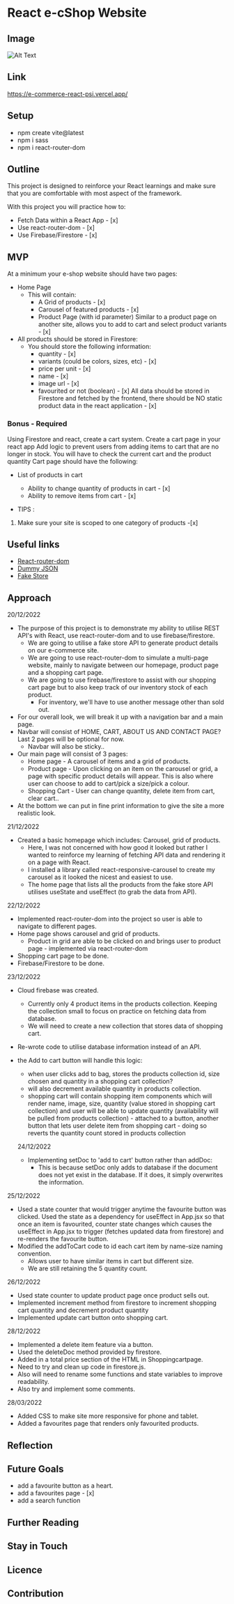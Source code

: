 # React e-cShop Website

## Image

![Alt Text](project-demo.gif)

## Link

https://e-commerce-react-psi.vercel.app/

## Setup

- npm create vite@latest
- npm i sass
- npm i react-router-dom

## Outline

This project is designed to reinforce your React learnings and make sure that you are comfortable with most aspect of the framework.

With this project you will practice how to:

- Fetch Data within a React App - [x]
- Use react-router-dom - [x]
- Use Firebase/Firestore - [x]

## MVP

At a minimum your e-shop website should have two pages:

- Home Page
  - This will contain:
    - A Grid of products - [x]
    - Carousel of featured products - [x]
    - Product Page (with id parameter) Similar to a product page on another site, allows you to add to cart and select product variants - [x]
- All products should be stored in Firestore:
  - You should store the following information:
    - quantity - [x]
    - variants (could be colors, sizes, etc) - [x]
    - price per unit - [x]
    - name - [x]
    - image url - [x]
    - favourited or not (boolean) - [x]
      All data should be stored in Firestore and fetched by the frontend, there should be NO static product data in the react application - [x]

### Bonus - Required

Using Firestore and react, create a cart system. Create a cart page in your react app Add logic to prevent users from adding items to cart that are no longer in stock. You will have to check the current cart and the product quantity Cart page should have the following:

- List of products in cart

  - Ability to change quantity of products in cart - [x]
  - Ability to remove items from cart - [x]

- TIPS :

1. Make sure your site is scoped to one category of products -[x]

## Useful links

- [React-router-dom](https://reactrouter.com/docs/en/v6/getting-started/overview)
- [Dummy JSON](https://dummyjson.com/)
- [Fake Store](https://fakestoreapi.com/)

## Approach

20/12/2022

- The purpose of this project is to demonstrate my ability to utilise REST API's with React, use react-router-dom and to use firebase/firestore.
  - We are going to utilise a fake store API to generate product details on our e-commerce site.
  - We are going to use react-router-dom to simulate a multi-page website, mainly to navigate between our homepage, product page and a shopping cart page.
  - We are going to use firebase/firestore to assist with our shopping cart page but to also keep track of our inventory stock of each product.
    - For inventory, we'll have to use another message other than sold out.
- For our overall look, we will break it up with a navigation bar and a main page.
- Navbar will consist of HOME, CART, ABOUT US AND CONTACT PAGE? Last 2 pages will be optional for now.
  - Navbar will also be sticky..
- Our main page will consist of 3 pages:
  - Home page - A carousel of items and a grid of products.
  - Product page - Upon clicking on an item on the carousel or grid, a page with specific product details will appear. This is also where user can choose to add to cart/pick a size/pick a colour.
  - Shopping Cart - User can change quantity, delete item from cart, clear cart..
- At the bottom we can put in fine print information to give the site a more realistic look.

21/12/2022

- Created a basic homepage which includes: Carousel, grid of products.
  - Here, I was not concerned with how good it looked but rather I wanted to reinforce my learning of fetching API data and rendering it on a page with React.
  - I installed a library called react-responsive-carousel to create my carousel as it looked the nicest and easiest to use.
  - The home page that lists all the products from the fake store API utilises useState and useEffect (to grab the data from API).

22/12/2022

- Implemented react-router-dom into the project so user is able to navigate to different pages.
- Home page shows carousel and grid of products.
  - Product in grid are able to be clicked on and brings user to product page - implemented via react-router-dom
- Shopping cart page to be done.
- Firebase/Firestore to be done.

23/12/2022

- Cloud firebase was created.
  - Currently only 4 product items in the products collection. Keeping the collection small to focus on practice on fetching data from database.
  - We will need to create a new collection that stores data of shopping cart.
- Re-wrote code to utilise database information instead of an API.
- the Add to cart button will handle this logic:

  - when user clicks add to bag, stores the products collection id, size chosen and quantity in a shopping cart collection?
  - will also decrement available quantity in products collection.
  - shopping cart will contain shopping item components which will render name, image, size, quantity (value stored in shopping cart collection) and user will be able to update quantity (availability will be pulled from products collection) - attached to a button, another button that lets user delete item from shopping cart - doing so reverts the quantity count stored in products collection

  24/12/2022

  - Implementing setDoc to 'add to cart' button rather than addDoc:
    - This is because setDoc only adds to database if the document does not yet exist in the database. If it does, it simply overwrites the information.

25/12/2022

- Used a state counter that would trigger anytime the favourite button was clicked. Used the state as a dependency for useEffect in App.jsx so that once an item is favourited, counter state changes which causes the useEffect in App.jsx to trigger (fetches updated data from firestore) and re-renders the favourite button.
- Modified the addToCart code to id each cart item by name-size naming convention.
  - Allows user to have similar items in cart but different size.
  - We are still retaining the 5 quantity count.

26/12/2022

- Used state counter to update product page once product sells out.
- Implemented increment method from firestore to increment shopping cart quantity and decrement product quantity
- Implemented update cart button onto shopping cart.

28/12/2022

- Implemented a delete item feature via a button.
- Used the deleteDoc method provided by firestore.
- Added in a total price section of the HTML in Shoppingcartpage.
- Need to try and clean up code in firestore.js.
- Also will need to rename some functions and state variables to improve readability.
- Also try and implement some comments.

28/03/2022

- Added CSS to make site more responsive for phone and tablet.
- Added a favourites page that renders only favourited products.

## Reflection

## Future Goals

- add a favourite button as a heart.
- add a favourites page - [x]
- add a search function

## Further Reading

## Stay in Touch

## Licence

## Contribution
